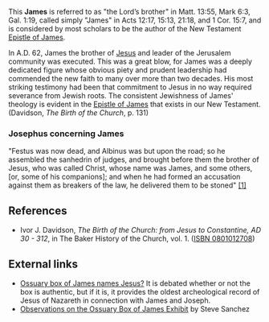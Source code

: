 This **James** is referred to as "the Lord’s brother" in Matt.
13:55, Mark 6:3, Gal. 1:19, called simply "James" in Acts 12:17,
15:13, 21:18, and 1 Cor. 15:7, and is considered by most scholars
to be the author of the New Testament
[Epistle of James](Epistle_of_James "Epistle of James").

In A.D. 62, James the brother of [Jesus](Jesus "Jesus") and leader
of the Jerusalem community was executed. This was a great blow, for
James was a deeply dedicated figure whose obvious piety and prudent
leadership had commended the new faith to many over more than two
decades. His most striking testimony had been that commitment to
Jesus in no way required severance from Jewish roots. The
consistent Jewishness of James' theology is evident in the
[Epistle of James](Epistle_of_James "Epistle of James") that exists
in our New Testament. (Davidson, *The Birth of the Church*, p.
131)

### Josephus concerning James

"Festus was now dead, and Albinus was but upon the road; so he
assembled the sanhedrin of judges, and brought before them the
brother of Jesus, who was called Christ, whose name was James, and
some others, [or, some of his companions]; and when he had formed
an accusation against them as breakers of the law, he delivered
them to be stoned"
[[1]](http://www.ccel.org/j/josephus/works/ant-20.htm)

## References

-   Ivor J. Davidson,
    *The Birth of the Church: from Jesus to Constantine, AD 30 - 312*,
    in The Baker History of the Church, vol. 1.
    ([ISBN 0801012708](http://www.theopedia.com/Special:BookSources/0801012708))

## External links

-   [Ossuary box of James names Jesus?](http://archives.cnn.com/2002/TECH/science/10/21/jesus.box/)
    It is debated whether or not the box is authentic, but if it is, it
    provides the oldest archeological record of Jesus of Nazareth in
    connection with James and Joseph.
-   [Observations on the Ossuary Box of James Exhibit](http://www.bible.org/page.asp?page_id=940)
    by Steve Sanchez



